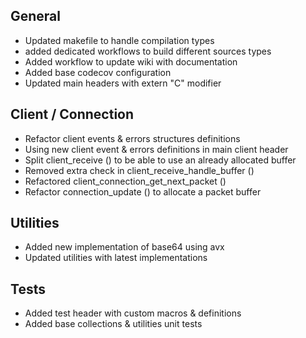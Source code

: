 ## General
- Updated makefile to handle compilation types
- added dedicated workflows to build different sources types
- Added workflow to update wiki with documentation
- Added base codecov configuration
- Updated main headers with extern "C" modifier


## Client / Connection
- Refactor client events & errors structures definitions
- Using new client event & errors definitions in main client header
- Split client_receive () to be able to use an already allocated buffer
- Removed extra check in client_receive_handle_buffer ()
- Refactored client_connection_get_next_packet ()
- Refactor connection_update () to allocate a packet buffer

## Utilities
- Added new implementation of base64 using avx
- Updated utilities with latest implementations

## Tests
- Added test header with custom macros & definitions
- Added base collections & utilities unit tests